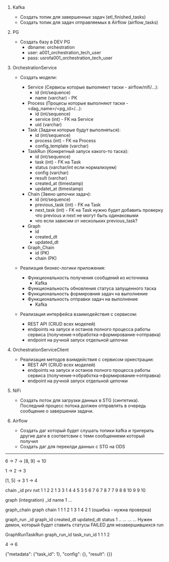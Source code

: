 1. Kafka
	- Создать топик для завершенных задач (etl_finished_tasks)
	- Создать топик для задач отправляемых в Airflow (airflow_tasks)
2. PG
	- Создать базу в DEV PG
		- dbname: orchestration
		- user: a001_orchestration_tech_user
		- pass: usrofa001_orchestration_tech_user
3. OrchestrationService
	- Создать модели:
		- Service (Сервисы которые выполняют таски - airflow/nifi/...):
			- id (int/sequence)
			- name (varchar) - PK
		- Process (Процесы которые выполняют таски - <dag_name>/<pg_id>/...):
			- id (int/sequence)
			- service (int) - FK на Service
			- uid (varchar) 
		- Task (Задачи которые будут выполняться):
			- id (int/sequence)
			- process (int) - FK на Process
			- config_template (varchar)
		- TaskRun (Конкретный запуск какого-то таска):
			- id (int/sequence)
			- task (int) - FK на Task
			- status (varchar/int если нормализуем)
			- config (varchar)
			- result (varchar)
			- created_at (timestamp)
			- updatet_at (timestamp)
		- Chain (Звено цепочки задач):
			- id (int/sequence)
			- previous_task (int) - FK на Task
			- next_task (int) - FK на Task нужно будет добавить проверку что previous и next не могут быть одинаковыми
			- что если зависим от нескольких previous_task?
		- Graph
			- id
			- created_dt
			- updated_dt
		- Graph_Chain
			- id (PK)
			- chain (PK)

	- Реализция бизнес-логики приложения:
		- Функциональность получения сообщений из источника
			- Kafka
		- Функциональность обновления статуса запущенного таска
		- Функциональность формировния задач на выполнение
		- Функциональность отправки задач на выполнение
			- Kafka
	
	- Реализация интерфейса взаимодействия с сервисом:
		- REST API (CRUD всех моделей)
		- endpoints на запуск и останов полного процесса работы сервиса (получение->обработка->формирование->отправка)
		- endpoint на ручной запуск отдельной цепочки

4. OrchestrationServiceClient
	- Реализация методов взимдействия с сервисом оркестрации:
		- REST API (CRUD всех моделей)
		- endpoints на запуск и останов полного процесса работы сервиса (получение->обработка->формирование->отправка)
		- endpoint на ручной запуск отдельной цепочки

5. NiFi
	- Создать поток для загрузки данных в STG (синтетика). Последний процесс потока должен отправлять в очередь сообщение о завершении задачи.

6. Airflow
	- Создать даг который будет слушать топики kafka и тригерить другие даги в соответсвии с теми сообщениеми который получил
	- Создать даг для переклди данных с STG на ODS


---




6 -> 7 -> [8, 9] -> 10



1 -> 2 -> 3

[1, 5] -> 3
1 -> 4



chain
_id prv nxt
  1   1   2
  2   1   3
  3   1   4
  4   5   3
  5   6   7
  6   7   8
  7   7   9
  8   8   10
  9   9   10

graph (integration)
_id name
  1  ...

graph_chain
graph chain
    1     1
    1     2
    1     3
    1     4
    2     1 (ошибка - нужна проверка)

graph_run
_id graph_id created_dt updated_dt status
  1       ..        ...        ...    ... Нужен демон, который будет ставить статусы FAILED для незавершившихся run

GraphRunTaskRun
graph_run_id task_run_id
           1           1
           1           2



4 -> 6

{"metadata": {"task_id": 1}, "config": {}, "result": {}}